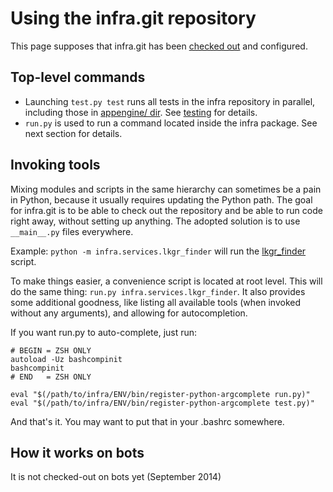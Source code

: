 <!--
Copyright 2015 The Chromium Authors. All rights reserved.
Use of this source code is governed by a BSD-style license that can be
found in the LICENSE file.
-->

# Using the infra.git repository

This page supposes that infra.git has been [checked out](source.md) and
configured.

## Top-level commands

* Launching `test.py test` runs all tests in the infra repository in
  parallel, including those in [appengine/ dir](../appengine). See
  [testing](testing.md) for details.
* `run.py` is used to run a command located inside the infra package.
  See next section for details.

## Invoking tools

Mixing modules and scripts in the same hierarchy can sometimes be a pain
in Python, because it usually requires updating the Python path. The
goal for infra.git is to be able to check out the repository and be able
to run code right away, without setting up anything. The adopted
solution is to use `__main__.py` files everywhere.

Example: `python -m infra.services.lkgr_finder` will run the
[lkgr_finder](../infra/services/lkgr_finder/) script.

To make things easier, a convenience script is located at root level.
This will do the same thing: `run.py infra.services.lkgr_finder`. It
also provides some additional goodness, like listing all available tools
(when invoked without any arguments), and allowing for autocompletion.

If you want run.py to auto-complete, just run:

    # BEGIN = ZSH ONLY
    autoload -Uz bashcompinit
    bashcompinit
    # END   = ZSH ONLY

    eval "$(/path/to/infra/ENV/bin/register-python-argcomplete run.py)"
    eval "$(/path/to/infra/ENV/bin/register-python-argcomplete test.py)"

And that's it. You may want to put that in your .bashrc somewhere.

## How it works on bots

It is not checked-out on bots yet (September 2014)
